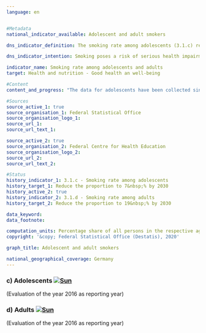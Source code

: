 ```yaml
---                   
language: en                   


#Metadata                   
national_indicator_available: Adolescent and adult smokers                   

dns_indicator_definition: The smoking rate among adolescents (3.1.c) reflects the share of 12 to 17-year-olds who indicate that they smoke regularly or occasionally. The smoking rate among adults (3.1.d) indicates the share of those surveyed aged 15 and above who answered the questions in the microcensus regarding smoking behaviour and who smoke regularly or occasionally.<sub> Text from the Indicator Report 2018</sub>                   

dns_indicator_intention: Smoking poses a risk of serious health impairment and premature death, and this risk is not confined to smokers themselves. Non-smokers exposed to tobacco smoke do not just suffer annoyance but can also fall ill from it. The Federal Government is pursuing the goal of reducing the percentage of adolescent smokers to under 7&nbsp;% by 2030, and that of all smokers aged 15 years and older to 19&nbsp;%.<sub> Text from the Indicator Report 2018</sub>                   

indicator_name: Smoking rate among adolescents and adults                   
target: Health and nutrition - Good health an well-being                   

#Content                    
content_and_progress: "The data for adolescents have been collected since 1973 (since 1993 also in the new Länder) by the Federal Centre for Health Education through telephone interviews within the scope of surveys of substance consumption conducted among adolescents and young adults. Initially, the survey took place every three to four years and has been conducted almost annually since 2001. Interim years in which no survey was conducted have been interpolated for the time series. In 2016, the random sample used comprised 7,003 adolescents and young adults. For trend analysis, the data are weighted by sex, region and age.<br><br>The data for adults are collected every four years as part of the microcensus conducted by the Federal Statistical Office. The interim years without a survey were interpolated for the presentation of the indicator time series. The microcensus is a sample survey covering 1&nbsp;% of the total population and it is the largest household survey in Germany and Europe. The responses to the questions regarding smoking habits are voluntary and were provided by 79&nbsp;% of those surveyed in 2017.<br><br>In the group of adolescents between 12 and 17 years of age, the proportion of smokers initially increased from 24&nbsp;% (1995) to 28&nbsp;% (1997 and 2001), but then declined steadily to 7&nbsp;% by 2016. In this context, there appears to be no difference in smoking behaviour between the genders. If the trend seen in recent years continues, the target value set for 2030 will be achieved in the near future.<br><br>In 2017, a total of 22&nbsp;% of the overall population above the age of 15 indicated that they smoked occasionally or regularly. This compares with a figure of 28&nbsp;% in the years from 1995 to 1999. This means that the rate for adult smokers had declined only slightly. If the trend based on the average of the last five years continues, the target for this sub-indicator will also be fulfilled.<br><br>In 2017, 19&nbsp;% of all adults aged 15 years or older considered themselves regular smokers, while 4&nbsp;% smoked occasionally (the deviation in the total is due to rounding). The rate among women (19&nbsp;%) was significantly lower than for men (26&nbsp;%). While the proportion of women decreased by 3 percentage points since 1995, the proportion of male smokers decreased by 9 percentage points. <br><br>In 2017, 96&nbsp;% of the smokers surveyed preferred cigarettes. The level of tobacco consumption is important when considering the individual threat to health. Eleven percent of regular cigarette smokers were in the category of heavy smokers (1995: 17&nbsp;%) with a consumption of more than 20 cigarettes a day, whereas 81&nbsp;% smoked 5 to 20 cigarettes a day. In this case, there were differences between the genders. Almost one in seven of male regular cigarette smokers was a heavy smoker, but only one in thirteen of the female smokers.<br><br>Smoking poses a high and at the same time avoidable risk to health. In 2015, 5.1&nbsp;% of all deaths (3.4&nbsp;% among women, 6.8&nbsp;% among men) could be attributed to typical diseases of smokers (lung, bronchial, laryngeal and tracheal cancer). In 2015, the average age of those who died of lung, bronchial, and tracheal cancers was 70.6 years, that is, seven years below the average age of all deaths (78.4 years). A reduction in the number of smokers would therefore help reduce premature mortality."<sub> Text from the Indicator Report 2018</sub>                   

#Sources
source_active_1: true                           
source_organisation_1: Federal Statistical Office                           
source_organisation_logo_1:                            
source_url_1:                            
source_url_text_1:                            

source_active_2: true                           
source_organisation_2: Federal Centre for Health Education                           
source_organisation_logo_2:                            
source_url_2:                            
source_url_text_2:                            

#Status                   
history_indicator_1: 3.1.c - Smoking rate among adolescents                   
history_target_1: Reduce the proportion to 7&nbsp;% by 2030
history_active_2: true                   
history_indicator_2: 3.1.d - Smoking rate among adults                   
history_target_2: Reduce the proportion to 19&nbsp;% by 2030

data_keyword:                    
data_footnote:                    

computation_units: Percentage share of all persons in the respective age group                   
copyright: '&copy; Federal Statistical Office (Destatis), 2020'                   

graph_title: Adolescent and adult smokers                   

national_geographical_coverage: Germany                   
---
```

<div>                               
  <div class="my-header">                               
    <h3>c) Adolescents                               
      <a href="https://nachhaltige-entwicklung-deutschland.github.io/open-sdg-site-starter/status/"><img src="https://g205sdgs.github.io/sdg-indicators/public/Wettersymbole/Sonne.png" alt="Sun" />                               
      </a>                               
    </h3>                               
  </div>
  <div class="my-header-note">
    <span>(Evaluation of the year 2016 as reporting year)</span>
  </div>                               
</div>                               
<div>                               
  <div class="my-header">                               
    <h3>d) Adults                               
      <a href="https://nachhaltige-entwicklung-deutschland.github.io/open-sdg-site-starter/status/"><img src="https://g205sdgs.github.io/sdg-indicators/public/Wettersymbole/Sonne.png" alt="Sun" />                               
      </a>                               
    </h3>                               
  </div>
  <div class="my-header-note">
    <span>(Evaluation of the year 2016 as reporting year)</span>
  </div>                               
</div>